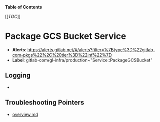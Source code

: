 <!-- MARKER: do not edit this section directly. Edit services/service-catalog.yml then run scripts/generate-docs -->

**Table of Contents**

[[_TOC_]]

# Package GCS Bucket Service

* **Alerts**: <https://alerts.gitlab.net/#/alerts?filter=%7Btype%3D%22gitlab-com-pkgs%22%2C%20tier%3D%22inf%22%7D>
* **Label**: gitlab-com/gl-infra/production~"Service::PackageGCSBucket"

## Logging

* []()

## Troubleshooting Pointers

* [overview.md](overview.md)
<!-- END_MARKER -->

<!-- ## Summary -->

<!-- ## Architecture -->

<!-- ## Performance -->

<!-- ## Scalability -->

<!-- ## Availability -->

<!-- ## Durability -->

<!-- ## Security/Compliance -->

<!-- ## Monitoring/Alerting -->

<!-- ## Links to further Documentation -->
